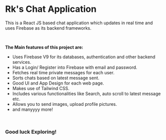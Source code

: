 # Rk's Chat Application

This is a React JS based chat application which updates in real time and uses Firebase as its backend frameworks.

<br>

**The Main features of this project are:**


- Uses Firebase V9 for its databases, authentication and other backend services.
- Has a Login/ Register into Firebase with email and password.
- Fetches real time private messages for each user.
- Sorts chats based on latest message sent.
- Good UI and App Design for each web page.
- Makes use of Tailwind CSS.
- Includes various functionalities like Search, auto scroll to latest message etc.
- Allows you to send images, upload profile pictures.
- and manyyyy more!

<br>

### Good luck Exploring!
